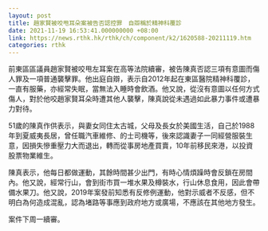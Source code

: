 ```yaml
---
layout: post
title: 趙家賢被咬甩耳朵案被告否認控罪　自辯稱於精神科覆診
date: 2021-11-19 16:53:41.000000000 +08:00
link: https://news.rthk.hk/rthk/ch/component/k2/1620588-20211119.htm
categories: rthk
---
```


前東區區議員趙家賢被咬甩左耳案在高等法院續審，被告陳真否認三項有意圖而傷人罪及一項普通襲擊罪。他出庭自辯，表示自2012年起在東區醫院精神科覆診，一直有服藥，亦經常失眠，當無法入睡時會飲酒。他又說，從沒有意圖以任何方式傷人，對於他咬趙家賢耳朵時遭其他人襲擊，陳真說從未遇過如此暴力事件或遭暴力對待。

51歲的陳真作供表示，與妻女同住太古城，父母及長女於美國生活，自己於1988年到夏威夷長居，曾任職汽車維修、的士司機等，後來認識妻子一同經營服裝生意，因損失慘重壓力大而退出，轉而從事房地產買賣，10年前移民來港，以投資股票物業維生。

陳真表示，他每日都做運動，其餘時間甚少出門，有時心情煩躁時會反鎖在房間內。他又說，經常行山，會到街市買一堆水果及樽裝水，行山休息食用，因此會帶備水果刀。他又說，2019年案發前知悉有反修例運動，他對示威者不反感，但不明白為何造成混亂，認為堵路等事應到政府地方或廣場，不應該在其他地方發生。

案件下周一續審。
